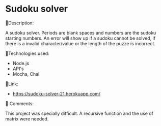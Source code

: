 # Sudoku solver

:page_facing_up:Description:

 A sudoku solver. Periods are blank spaces and numbers are the sudoku starting numbers. 
 An error will show up if a sudoku cannot be solved, if there is a invalid character/value or the length of the puzze is incorrect.


:wrench:Technologies used:

- Node.js
- API's
- Mocha, Chai



:link:Link:
- https://sudoku-solver-21.herokuapp.com/

📝 Comments:

 This project was specially difficult. A recursive function and the use of matrix were needed.

